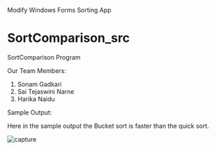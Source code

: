 Modify Windows Forms Sorting App

# SortComparison_src
SortComparison Program

Our Team Members:
1. Sonam Gadkari
2. Sai Tejaswini Narne
3. Harika Naidu

Sample Output:

Here in the sample output the Bucket sort is faster than the quick sort.

![capture](https://user-images.githubusercontent.com/42948603/52236392-564e1100-288c-11e9-8e19-1b98a294d85b.PNG)
